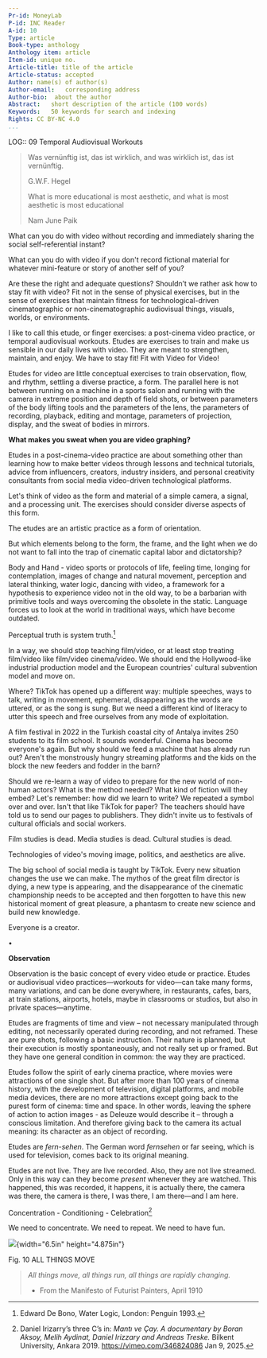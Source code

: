 ```yaml
---
Pr-id: MoneyLab
P-id: INC Reader
A-id: 10
Type: article
Book-type: anthology
Anthology item: article
Item-id: unique no.
Article-title: title of the article
Article-status: accepted
Author: name(s) of author(s)
Author-email:   corresponding address
Author-bio:  about the author
Abstract:   short description of the article (100 words)
Keywords:   50 keywords for search and indexing
Rights: CC BY-NC 4.0
...
```



LOG:: 09 Temporal Audiovisual Workouts

> Was vernünftig ist, das ist wirklich, and was wirklich ist, das ist
> vernünftig.
>
> G.W.F. Hegel
>
> What is more educational is most aesthetic, and what is most aesthetic
> is most educational
>
> Nam June Paik

What can you do with video without recording and immediately sharing the
social self-referential instant?

What can you do with video if you don't record fictional material for
whatever mini-feature or story of another self of you?

Are these the right and adequate questions? Shouldn’t we rather ask how
to stay fit with video? Fit not in the sense of physical exercises, but
in the sense of exercises that maintain fitness for technological-driven
cinematographic or non-cinematographic audiovisual things, visuals,
worlds, or environments.

I like to call this etude, or finger exercises: a post-cinema video
practice, or temporal audiovisual workouts. Etudes are exercises to
train and make us sensible in our daily lives with video. They are meant
to strengthen, maintain, and enjoy. We have to stay fit! Fit with Video
for Video!

Etudes for video are little conceptual exercises to train observation,
flow, and rhythm, settling a diverse practice, a form. The parallel here
is not between running on a machine in a sports salon and running with
the camera in extreme position and depth of field shots, or between
parameters of the body lifting tools and the parameters of the lens, the
parameters of recording, playback, editing and montage, parameters of
projection, display, and the sweat of bodies in mirrors.

**What makes you sweat when you are video graphing?**

Etudes in a post-cinema-video practice are about something other than
learning how to make better videos through lessons and technical
tutorials, advice from influencers, creators, industry insiders, and
personal creativity consultants from social media video-driven
technological platforms.

Let's think of video as the form and material of a simple camera, a
signal, and a processing unit. The exercises should consider diverse
aspects of this form.

The etudes are an artistic practice as a form of orientation.

But which elements belong to the form, the frame, and the light when we
do not want to fall into the trap of cinematic capital labor and
dictatorship?

Body and Hand - video sports or protocols of life, feeling time, longing
for contemplation, images of change and natural movement, perception and
lateral thinking, water logic, dancing with video, a framework for a
hypothesis to experience video not in the old way, to be a barbarian
with primitive tools and ways overcoming the obsolete in the static.
Language forces us to look at the world in traditional ways, which have
become outdated.

Perceptual truth is system truth.[^14_Treske_Ch10_1]

In a way, we should stop teaching film/video, or at least stop treating
film/video like film/video cinema/video. We should end the
Hollywood-like industrial production model and the European countries'
cultural subvention model and move on.

Where? TikTok has opened up a different way: multiple speeches, ways to
talk, writing in movement, ephemeral, disappearing as the words are
uttered, or as the song is sung. But we need a different kind of
literacy to utter this speech and free ourselves from any mode of
exploitation.

A film festival in 2022 in the Turkish coastal city of Antalya invites
250 students to its film school. It sounds wonderful. Cinema has become
everyone's again. But why should we feed a machine that has already run
out? Aren't the monstrously hungry streaming platforms and the kids on
the block the new feeders and fodder in the barn?

Should we re-learn a way of video to prepare for the new world of
non-human actors? What is the method needed? What kind of fiction will
they embed? Let's remember: how did we learn to write? We repeated a
symbol over and over. Isn't that like TikTok for paper? The teachers
should have told us to send our pages to publishers. They didn't invite
us to festivals of cultural officials and social workers.

Film studies is dead. Media studies is dead. Cultural studies is dead.

Technologies of video's moving image, politics, and aesthetics are
alive.

The big school of social media is taught by TikTok. Every new situation
changes the use we can make. The mythos of the great film director is
dying, a new type is appearing, and the disappearance of the cinematic
championship needs to be accepted and then forgotten to have this new
historical moment of great pleasure, a phantasm to create new science
and build new knowledge.

Everyone is a creator.

•

**Observation**

Observation is the basic concept of every video etude or practice.
Etudes or audiovisual video practices—workouts for video—can take many
forms, many variations, and can be done everywhere, in restaurants,
cafes, bars, at train stations, airports, hotels, maybe in classrooms or
studios, but also in private spaces—anytime.

Etudes are fragments of time and view – not necessary manipulated
through editing, not necessarily operated during recording, and not
reframed. These are pure shots, following a basic instruction. Their
nature is planned, but their execution is mostly spontaneously, and not
really set up or framed. But they have one general condition in common:
the way they are practiced.

Etudes follow the spirit of early cinema practice, where movies were
attractions of one single shot. But after more than 100 years of cinema
history, with the development of television, digital platforms, and
mobile media devices, there are no more attractions except going back to
the purest form of cinema: time and space. In other words, leaving the
sphere of action to action images - as Deleuze would describe it –
through a conscious limitation. And therefore giving back to the camera
its actual meaning: its character as an object of recording.

Etudes are *fern-sehen*. The German word *fernsehen* or far seeing,
which is used for television, comes back to its original meaning.

Etudes are not live. They are live recorded. Also, they are not live
streamed. Only in this way can they become *present* whenever they are
watched. This happened, this was recorded, it happens, it is actually
there, the camera was there, the camera is there, I was there, I am
there—and I am here.

Concentration - Conditioning - Celebration[^14_Treske_Ch10_2]

We need to concentrate. We need to repeat. We need to have fun.

![](media/image1.jpeg){width="6.5in" height="4.875in"}

Fig. 10 ALL THINGS MOVE

> *All things move, all things run, all things are rapidly changing.*
>
> - From the Manifesto of Futurist Painters, April 1910

[^14_Treske_Ch10_1]: Edward De Bono, Water Logic, London: Penguin 1993.

[^14_Treske_Ch10_2]: Daniel Irizarry’s three C’s in: *Mantı ve Çay. A documentary by
    Boran Aksoy, Melih Aydinat, Daniel Irizzary and Andreas Treske.*
    Bilkent University, Ankara 2019. https://vimeo.com/346824086 Jan 9,
    2025.
